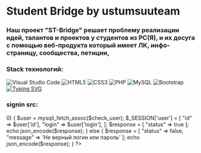 # Student Bridge by ustumsuuteam
### Наш проект "ST-Bridge" решает проблему реализации идей, талантов и проектов у студентов из РС(Я), и их досуга с помощью веб-продукта который имеет ЛК, инфо-страницу, сообщества, петиции,
### Stack технологий:
![Visual Studio Code](https://img.shields.io/badge/Visual%20Studio%20Code-0078d7.svg?style=for-the-badge&logo=visual-studio-code&logoColor=white) ![HTML5](https://img.shields.io/badge/html5-%23E34F26.svg?style=for-the-badge&logo=html5&logoColor=white) ![CSS3](https://img.shields.io/badge/css3-%231572B6.svg?style=for-the-badge&logo=css3&logoColor=white) ![PHP](https://img.shields.io/badge/php-%23777BB4.svg?style=for-the-badge&logo=php&logoColor=white) ![MySQL](https://img.shields.io/badge/mysql-%2300f.svg?style=for-the-badge&logo=mysql&logoColor=white) ![Bootstrap](https://img.shields.io/badge/bootstrap-%23563D7C.svg?style=for-the-badge&logo=bootstrap&logoColor=white)
[![Typing SVG](https://readme-typing-svg.herokuapp.com?color=%2336BCF7&lines=MPIT+-+2023)](https://git.io/typing-svg)



### signin src:
<?php

session_start();
require_once 'connect.php';

$login = $_POST['login'];
$password = $_POST['password'];

$password = md5($password);

$check_user = mysqli_query($connect, "SELECT * FROM `users` WHERE `login` = '$login' AND `password` = '$password'");
if (mysqli_num_rows($check_user) > 0) {

    $user = mysqli_fetch_assoc($check_user);

    $_SESSION['user'] = [
        "id" => $user['id'],
        "login" => $user['login'],
    ];

    $response = [
        "status" => true
    ];

    echo json_encode($response);

} else {

    $response = [
        "status" => false,
        "message" => 'Не верный логин или пароль'
    ];

    echo json_encode($response);
}
?>
